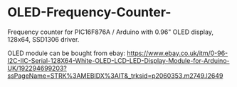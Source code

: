 # OLED-Frequency-Counter-
Frequency counter for PIC16F876A / Arduino with 0.96" OLED display, 128x64, SSD1306 driver.

OLED module can be bought from ebay: https://www.ebay.co.uk/itm/0-96-I2C-IIC-Serial-128X64-White-OLED-LCD-LED-Display-Module-for-Arduino-UK/192294699203?ssPageName=STRK%3AMEBIDX%3AIT&_trksid=p2060353.m2749.l2649
